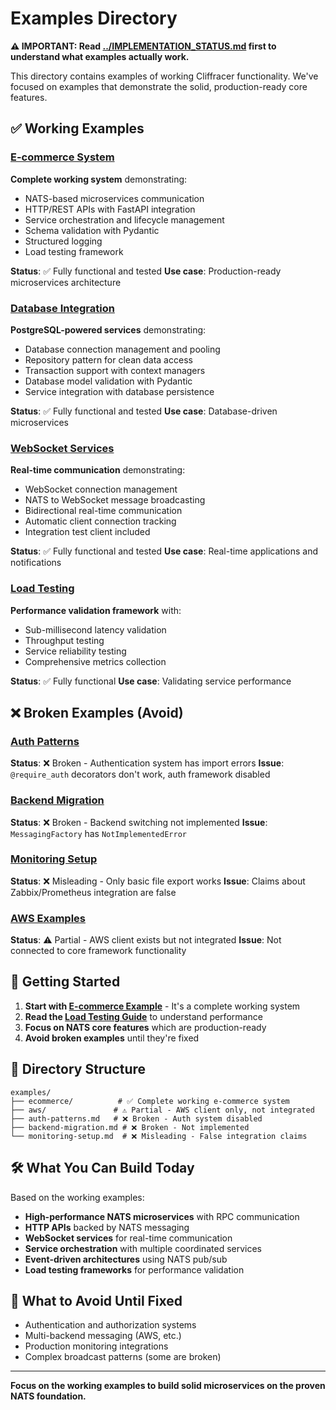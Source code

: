 # Examples Directory

**⚠️ IMPORTANT: Read [../IMPLEMENTATION_STATUS.md](../IMPLEMENTATION_STATUS.md) first to understand what examples actually work.**

This directory contains examples of working Cliffracer functionality. We've focused on examples that demonstrate the solid, production-ready core features.

## ✅ Working Examples

### [E-commerce System](ecommerce/)
**Complete working system** demonstrating:
- NATS-based microservices communication
- HTTP/REST APIs with FastAPI integration
- Service orchestration and lifecycle management
- Schema validation with Pydantic
- Structured logging
- Load testing framework

**Status**: ✅ Fully functional and tested
**Use case**: Production-ready microservices architecture

### [Database Integration](database/)
**PostgreSQL-powered services** demonstrating:
- Database connection management and pooling
- Repository pattern for clean data access
- Transaction support with context managers
- Database model validation with Pydantic
- Service integration with database persistence

**Status**: ✅ Fully functional and tested
**Use case**: Database-driven microservices

### [WebSocket Services](websocket/)
**Real-time communication** demonstrating:
- WebSocket connection management
- NATS to WebSocket message broadcasting
- Bidirectional real-time communication
- Automatic client connection tracking
- Integration test client included

**Status**: ✅ Fully functional and tested
**Use case**: Real-time applications and notifications

### [Load Testing](../load-testing/)
**Performance validation framework** with:
- Sub-millisecond latency validation
- Throughput testing
- Service reliability testing
- Comprehensive metrics collection

**Status**: ✅ Fully functional
**Use case**: Validating service performance

## ❌ Broken Examples (Avoid)

### [Auth Patterns](auth-patterns.md)
**Status**: ❌ Broken - Authentication system has import errors
**Issue**: `@require_auth` decorators don't work, auth framework disabled

### [Backend Migration](backend-migration.md) 
**Status**: ❌ Broken - Backend switching not implemented
**Issue**: `MessagingFactory` has `NotImplementedError`

### [Monitoring Setup](monitoring-setup.md)
**Status**: ❌ Misleading - Only basic file export works
**Issue**: Claims about Zabbix/Prometheus integration are false

### [AWS Examples](aws/)
**Status**: ⚠️ Partial - AWS client exists but not integrated
**Issue**: Not connected to core framework functionality

## 🚀 Getting Started

1. **Start with [E-commerce Example](ecommerce/)** - It's a complete working system
2. **Read the [Load Testing Guide](../load-testing/)** to understand performance
3. **Focus on NATS core features** which are production-ready
4. **Avoid broken examples** until they're fixed

## 📂 Directory Structure

```
examples/
├── ecommerce/          # ✅ Complete working e-commerce system
├── aws/               # ⚠️ Partial - AWS client only, not integrated
├── auth-patterns.md   # ❌ Broken - Auth system disabled
├── backend-migration.md # ❌ Broken - Not implemented
└── monitoring-setup.md  # ❌ Misleading - False integration claims
```

## 🛠️ What You Can Build Today

Based on the working examples:

- **High-performance NATS microservices** with RPC communication
- **HTTP APIs** backed by NATS messaging
- **WebSocket services** for real-time communication  
- **Service orchestration** with multiple coordinated services
- **Event-driven architectures** using NATS pub/sub
- **Load testing frameworks** for performance validation

## 🚫 What to Avoid Until Fixed

- Authentication and authorization systems
- Multi-backend messaging (AWS, etc.)
- Production monitoring integrations
- Complex broadcast patterns (some are broken)

---

**Focus on the working examples to build solid microservices on the proven NATS foundation.**